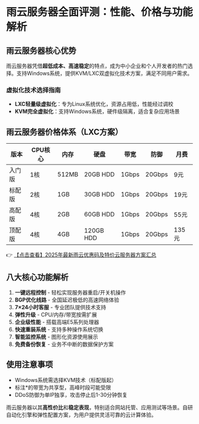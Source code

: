 # 雨云服务器全面评测：性能、价格与功能解析

## 雨云服务器核心优势
雨云服务器凭借**超低成本、高速稳定**的特点，成为中小企业和个人开发者的热门选择。支持Windows系统，提供KVM/LXC双虚拟化技术方案，满足不同用户需求。

### 虚拟化技术选择指南
- **LXC轻量级虚拟化**：专为Linux系统优化，资源占用低，性能经过调校
- **KVM完全虚拟化**：支持Windows系统，硬件级隔离，适合复杂应用场景

## 雨云服务器价格体系（LXC方案）
| 版本 | CPU核心 | 内存 | 硬盘 | 带宽 | 防御 | 月费 |
|------|---------|------|------|------|------|------|
| 入门版 | 1核 | 512MB | 20GB HDD | 1Gbps | 20Gbps | 9元 |
| 标配版 | 2核 | 1GB | 30GB HDD | 1Gbps | 20Gbps | 19元 |
| 高配版 | 4核 | 2GB | 60GB HDD | 1Gbps | 20Gbps | 55元 |
| 顶配版 | 4核 | 4GB | 120GB HDD | 1Gbps | 20Gbps | 135元 |

👉 [【点击查看】2025年最新雨云优惠码及特价云服务器方案汇总](https://bit.ly/RainYun)

## 八大核心功能解析
1. **一键远程控制** - 轻松实现服务器重启/开关机操作
2. **BGP优化线路** - 全国延迟极低的高速网络体验
3. **7×24小时客服** - 专业团队提供技术支持
4. **弹性升级** - CPU/内存/带宽按需扩展
5. **企业级性能** - 搭载高端E5系列处理器
6. **快速重装系统** - 支持多种操作系统切换
7. **智能监控系统** - 图形化资源使用展示
8. **免费备份恢复** - 业务不中断的数据保护方案

## 使用注意事项
- Windows系统需选择KVM技术（标配版起）
- 标注*的带宽为共享型，高峰时段可能受限
- DDoS防御为单IP独享，攻击停止后1-30分钟恢复

雨云服务器以其**高性价比**和**稳定表现**，特别适合网站托管、应用测试等场景。自研自动化引擎和弹性配置方案，为用户提供灵活可靠的云计算体验。